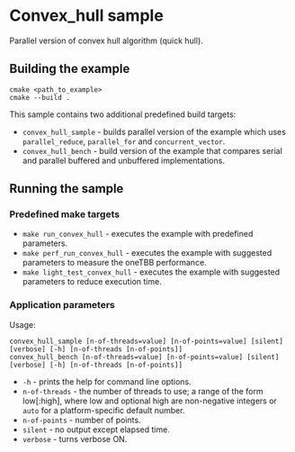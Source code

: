 # Convex_hull sample

Parallel version of convex hull algorithm (quick hull).

## Building the example

```
cmake <path_to_example>
cmake --build .
```

This sample contains two additional predefined build targets:

- `convex_hull_sample` - builds parallel version of the example which uses `parallel_reduce`, `parallel_for`
  and `concurrent_vector`.
- `convex_hull_bench` - build version of the example that compares serial and parallel buffered and unbuffered
  implementations.

## Running the sample

### Predefined make targets

* `make run_convex_hull` - executes the example with predefined parameters.
* `make perf_run_convex_hull` - executes the example with suggested parameters to measure the oneTBB performance.
* `make light_test_convex_hull` - executes the example with suggested parameters to reduce execution time.

### Application parameters

Usage:

```
convex_hull_sample [n-of-threads=value] [n-of-points=value] [silent] [verbose] [-h] [n-of-threads [n-of-points]]
convex_hull_bench [n-of-threads=value] [n-of-points=value] [silent] [verbose] [-h] [n-of-threads [n-of-points]]
```

* `-h` - prints the help for command line options.
* `n-of-threads` - the number of threads to use; a range of the form low\[:high\], where low and optional high are
  non-negative integers or `auto` for a platform-specific default number.
* `n-of-points` - number of points.
* `silent` - no output except elapsed time.
* `verbose` - turns verbose ON.
